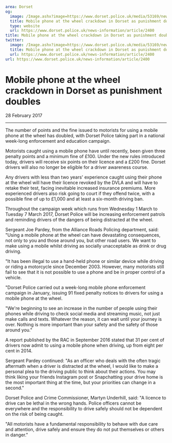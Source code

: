 ```yaml
area: Dorset
og:
  image: /Image.ashx?image=https://www.dorset.police.uk/media/53169/new-legislation-web-banner.jpg&amp;amp;width=150
  title: Mobile phone at the wheel crackdown in Dorset as punishment doubles
  type: website
  url: https://www.dorset.police.uk/news-information/article/2400
title: Mobile phone at the wheel crackdown in Dorset as punishment doubles |
twitter:
  image: /Image.ashx?image=https://www.dorset.police.uk/media/53169/new-legislation-web-banner.jpg&amp;amp;width=150
  title: Mobile phone at the wheel crackdown in Dorset as punishment doubles
  url: https://www.dorset.police.uk/news-information/article/2400
url: https://www.dorset.police.uk/news-information/article/2400
```

# Mobile phone at the wheel crackdown in Dorset as punishment doubles

28 February 2017

* * *

The number of points and the fine issued to motorists for using a mobile phone at the wheel has doubled, with Dorset Police taking part in a national week-long enforcement and education campaign.

Motorists caught using a mobile phone have until recently, been given three penalty points and a minimum fine of £100. Under the new rules introduced today, drivers will receive six points on their licence and a £200 fine. Dorset drivers will also no longer be eligible for a driver awareness course.

Any drivers with less than two years' experience caught using their phone at the wheel will have their licence revoked by the DVLA and will have to retake their test, facing inevitable increased insurance premiums. More experienced drivers also risk going to court if they offend twice, with a possible fine of up to £1,000 and at least a six-month driving ban.

Throughout the campaign week which runs from Wednesday 1 March to Tuesday 7 March 2017, Dorset Police will be increasing enforcement patrols and reminding drivers of the dangers of being distracted at the wheel.

Sergeant Joe Pardey, from the Alliance Roads Policing department, said: "Using a mobile phone at the wheel can have devastating consequences, not only to you and those around you, but other road users. We want to make using a mobile whilst driving as socially unacceptable as drink or drug driving.

"It has been illegal to use a hand-held phone or similar device while driving or riding a motorcycle since December 2003. However, many motorists still fail to see that it is not possible to use a phone and be in proper control of a vehicle.

"Dorset Police carried out a week-long mobile phone enforcement campaign in January, issuing 91 fixed penalty notices to drivers for using a mobile phone at the wheel.

"We're beginning to see an increase in the number of people using their phones while driving to check social media and streaming music, not just make calls and texts. Whatever the reason, it can wait until your journey is over. Nothing is more important than your safety and the safety of those around you."

A report published by the RAC in September 2016 stated that 31 per cent of drivers now admit to using a mobile phone when driving, up from eight per cent in 2014.

Sergeant Pardey continued: "As an officer who deals with the often tragic aftermath when a driver is distracted at the wheel, I would like to make a personal plea to the driving public to think about their actions. You may think liking your friends Instagram post or Snapchatting your drive home is the most important thing at the time, but your priorities can change in a second."

Dorset Police and Crime Commissioner, Martyn Underhill, said: "A licence to drive can be lethal in the wrong hands. Police officers cannot be everywhere and the responsibility to drive safely should not be dependent on the risk of being caught.

"All motorists have a fundamental responsibility to behave with due care and attention, drive safely and ensure they do not put themselves or others in danger."
